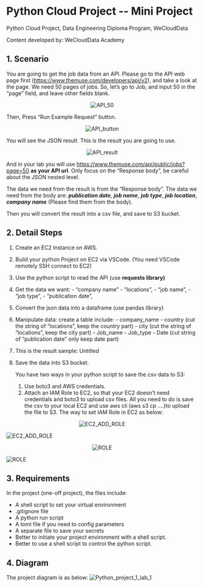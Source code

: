 # Python Cloud Project -- Mini Project

Python Cloud Project, Data Engineering Diploma Program, WeCloudData

Content developed by: WeCloudData Academy


## 1. Scenario

You are going to get the job data from an API. Please go to the API web page first (https://www.themuse.com/developers/api/v2), and take a look at the page. We need 50 pages of jobs. So, let’s go to Job, and input 50 in the “page” field, and leave other fields blank.

<p align="center">
  <img src="https://user-images.githubusercontent.com/108837052/192638584-d491199d-587c-4a90-aecb-1d3b0255ad97.jpg" alt="API_50"/>
</p>



Then, Press “Run Example Request” button.

<p align="center">
  <img src="https://user-images.githubusercontent.com/108837052/192638500-149ea416-d5aa-41ff-9942-a05c09af7556.jpg" alt="API_button"/>
</p>


You will see the JSON result. This is the result you are going to use.

<p align="center">
  <img src="https://user-images.githubusercontent.com/108837052/192638756-9bf889ee-0aba-40da-896c-988bc7fe5398.jpg" alt="API_result"/>
</p>


And in your lab you will use https://www.themuse.com/api/public/jobs?page=50 **as your API url**. Only focus on the “Response body”, be careful about the JSON nested level.


The data we need from the result is from the “Response body”. The data we need from the body are: ***publication date***, ***job name***, ***job type***, ***job location***, ***company name*** (Please find them from the body).


Then you will convert the result into a csv file, and save to S3 bucket.

## 2. Detail Steps

1. Create an EC2 Instance on AWS.
2. Build your python Project on EC2 via VSCode. (You need VSCode remotely SSH connect to EC2)
3. Use the python script to read the API (use **requests library)**

4. Get the data we want:
        - “company name”
        - “locations”,
        - “job name”,
        - “job type”,
        - “publication date”, 

5. Convert the json data into a dataframe (use pandas library)

6. Manipulate data: create a table include:
        - company_name
        - country (cut the string of “locations”, keep the country part)
        - city (cut the string of “locations”, keep the city part)
        - Job_name
        - Job_type
        - Date (cut string of “publication date” only keep date part) 

7. This is the result sample:
    Untitled

8. Save the data into S3 bucket.
    
    You have two ways in your python script to save the csv data to S3:
    1. Use boto3 and AWS credentials.
    2. Attach an IAM Role to EC2, so that your EC2 doesn't need credentials and boto3 to upload csv files. All you need to do is save the csv to your local EC2 and use aws cli (aws s3 cp ….)to upload the file to S3. The way to set IAM Role in EC2 as below:

<p align="center">
  <img src="https://user-images.githubusercontent.com/108837052/192640061-d090482b-d5bf-4328-aaf4-567a0ef65f45.jpg" alt="EC2_ADD_ROLE"/>
</p>

![EC2_ADD_ROLE](https://user-images.githubusercontent.com/108837052/192640061-d090482b-d5bf-4328-aaf4-567a0ef65f45.jpg)

<p align="center">
  <img src="https://user-images.githubusercontent.com/108837052/192640170-d092a16d-269c-4c9b-8831-463ffaac3cff.jpg" alt="ROLE"/>
</p>

![ROLE](https://user-images.githubusercontent.com/108837052/192640170-d092a16d-269c-4c9b-8831-463ffaac3cff.jpg)



## 3. Requirements

In the project (one-off project), the files include:

- A shell script to set your virtual environment
- .gitignore file
- A python run script
- A toml file if you need to config parameters
- A separate file to save your secrets
- Better to initiate your project environment with a shell script.
- Better to use a shell script to control the python script. 


## 4. Diagram

The project diagram is as below:
![Python_project_1_lab_1](https://user-images.githubusercontent.com/108837052/192905682-28b6f3b9-0dee-4782-8902-a0a1e4efcf4c.png)

